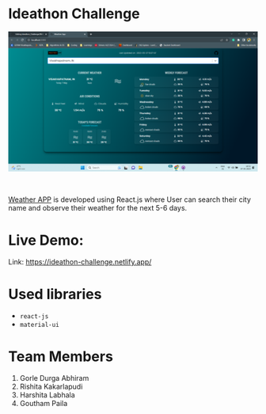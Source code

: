 # Ideathon Challenge


![Application screenshot](screenshot.png)

<br/>

[Weather APP](https://ideathon-challenge.netlify.app/) is developed using React.js where User can search their city name and observe their weather for the next 5-6 days.
# Live Demo:

Link: https://ideathon-challenge.netlify.app/


# Used libraries

- `react-js`
- `material-ui`

# Team Members 
1. Gorle Durga Abhiram
2. Rishita Kakarlapudi
3. Harshita Labhala  
4. Goutham Paila
